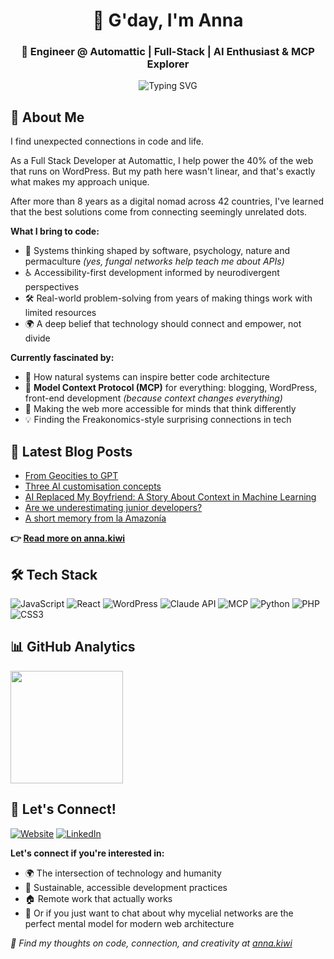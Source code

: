 <div align="center">
  
# 👋 G'day, I'm Anna
### 💼 Engineer @ Automattic | Full-Stack | AI Enthusiast & MCP Explorer

<img src="https://readme-typing-svg.herokuapp.com?font=Fira+Code&pause=1000&color=36BCF7&center=true&vCenter=true&width=500&lines=Building+WordPress.com%2C+Jetpack+%2B+Woo;Exploring+AI+%2B+Web+Integration;MCP+Explorer" alt="Typing SVG" />

</div>

## 🌱 About Me

I find unexpected connections in code and life. 

As a Full Stack Developer at Automattic, I help power the 40% of the web that runs on WordPress. But my path here wasn't linear, and that's exactly what makes my approach unique.

After more than 8 years as a digital nomad across 42 countries, I've learned that the best solutions come from connecting seemingly unrelated dots.

**What I bring to code:**
- 🧠 Systems thinking shaped by software, psychology, nature and permaculture *(yes, fungal networks help teach me about APIs)*
- ♿ Accessibility-first development informed by neurodivergent perspectives  
- 🛠️ Real-world problem-solving from years of making things work with limited resources
- 🌍 A deep belief that technology should connect and empower, not divide

**Currently fascinated by:**
- 🍄 How natural systems can inspire better code architecture
- 🔗 **Model Context Protocol (MCP)** for everything: blogging, WordPress, front-end development *(because context changes everything)*
- 🧩 Making the web more accessible for minds that think differently
- 💡 Finding the Freakonomics-style surprising connections in tech

## 📝 Latest Blog Posts

<!-- BLOG-POST-LIST:START -->
- [From Geocities to GPT](https://anna.kiwi/blog/work-systems/from-geocities-to-gpt/)
- [Three AI customisation concepts](https://anna.kiwi/blog/work-systems/explaining-ai-metaphors/)
- [AI Replaced My Boyfriend: A Story About Context in Machine Learning](https://anna.kiwi/blog/work-systems/ai-replaced-my-boyfriend-a-story-about-context-in-machine-learning/)
- [Are we underestimating junior developers?](https://anna.kiwi/blog/work-systems/are-we-underestimating-junior-developers/)
- [A short memory from la Amazonía](https://anna.kiwi/blog/places-people/a-short-memory-from-la-amazonia/)
<!-- BLOG-POST-LIST:END -->

**👉 [Read more on anna.kiwi](https://anna.kiwi?utm_source=github&utm_medium=profile&utm_campaign=github_profile)**

## 🛠️ Tech Stack

![JavaScript](https://img.shields.io/badge/JavaScript-F7DF1E?style=for-the-badge&logo=javascript&logoColor=black)
![React](https://img.shields.io/badge/React-20232A?style=for-the-badge&logo=react&logoColor=61DAFB)
![WordPress](https://img.shields.io/badge/WordPress-21759B?style=for-the-badge&logo=wordpress&logoColor=white)
![Claude API](https://img.shields.io/badge/Claude_API-FF6B35?style=for-the-badge&logo=anthropic&logoColor=white)
![MCP](https://img.shields.io/badge/MCP-4A90E2?style=for-the-badge&logo=protocol&logoColor=white)
![Python](https://img.shields.io/badge/Python-3776AB?style=for-the-badge&logo=python&logoColor=white)
![PHP](https://img.shields.io/badge/PHP-777BB4?style=for-the-badge&logo=php&logoColor=white)
![CSS3](https://img.shields.io/badge/CSS3-1572B6?style=for-the-badge&logo=css3&logoColor=white)

## 📊 GitHub Analytics

<img height="180em" src="https://github-readme-stats.vercel.app/api?username=annacmc&show_icons=true&theme=github_dark&include_all_commits=true&count_private=true"/>

## 🤝 Let's Connect!

[![Website](https://img.shields.io/badge/Website-anna.kiwi-FF6B6B?style=for-the-badge&logo=About.me&logoColor=white)](https://anna.kiwi)
[![LinkedIn](https://img.shields.io/badge/LinkedIn-annakiwi-0A66C2?style=for-the-badge&logo=linkedin&logoColor=white)](https://www.linkedin.com/in/annakiwi)

**Let's connect if you're interested in:**
- 🌍 The intersection of technology and humanity
- 🌱 Sustainable, accessible development practices  
- 🏠 Remote work that actually works
- 🍄 Or if you just want to chat about why mycelial networks are the perfect mental model for modern web architecture

*🔗 Find my thoughts on code, connection, and creativity at [anna.kiwi](https://anna.kiwi?utm_source=github&utm_medium=profile&utm_campaign=github_profile)*
